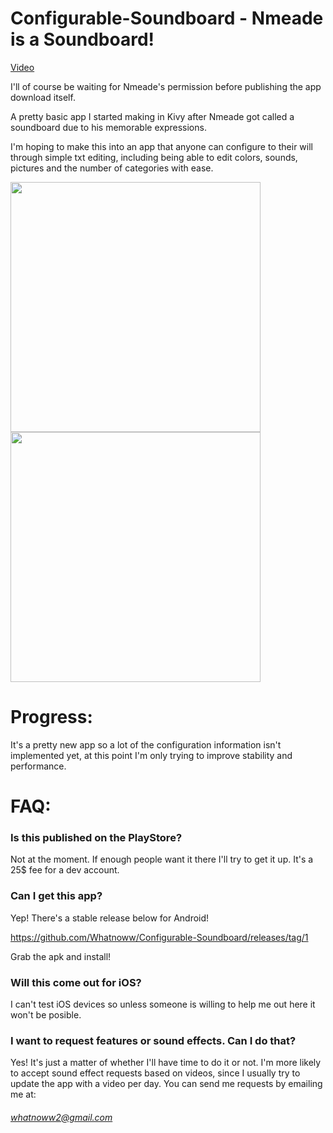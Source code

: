 # Configurable-Soundboard - Nmeade is a Soundboard!

[Video](https://youtu.be/Te0RG1UHByc)

I'll of course be waiting for Nmeade's permission before publishing the app download itself.

A pretty basic app I started making in Kivy after Nmeade got called a soundboard due to his memorable expressions.

I'm hoping to make this into an app that anyone can configure to their will through simple txt editing, including being able to edit colors, sounds, pictures and the number of categories with ease.

<img src="https://i.imgur.com/LVMCrja.jpg" width="400">

<img src="https://i.imgur.com/9CgeYTS.jpg" width="400">

# Progress:

It's a pretty new app so a lot of the configuration information isn't implemented yet, at this point I'm only trying to improve stability and performance.

# FAQ:

### Is this published on the PlayStore?

Not at the moment. If enough people want it there I'll try to get it up. It's a 25$ fee for a dev account.

### Can I get this app?

Yep! There's a stable release below for Android!

https://github.com/Whatnoww/Configurable-Soundboard/releases/tag/1

Grab the apk and install!

### Will this come out for iOS?

I can't test iOS devices so unless someone is willing to help me out here it won't be posible.

### I want to request features or sound effects. Can I do that?

Yes! It's just a matter of whether I'll have time to do it or not. I'm more likely to accept sound effect requests based on videos, since I usually try to update the app with a video per day. You can send me requests by emailing me at:
###### whatnoww2@gmail.com

